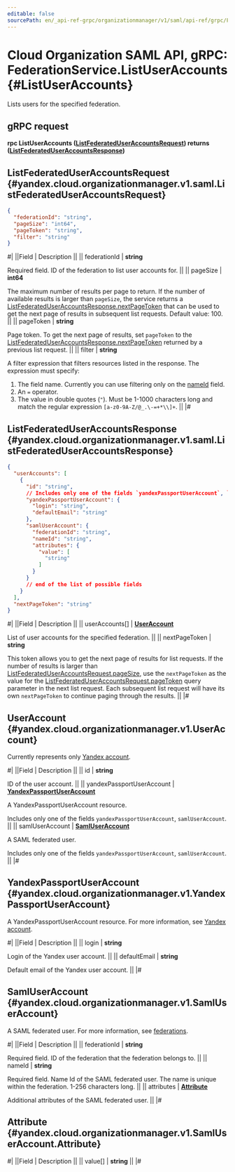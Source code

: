 ```yaml
---
editable: false
sourcePath: en/_api-ref-grpc/organizationmanager/v1/saml/api-ref/grpc/Federation/listUserAccounts.md
---
```


# Cloud Organization SAML API, gRPC: FederationService.ListUserAccounts {#ListUserAccounts}

Lists users for the specified federation.

## gRPC request

**rpc ListUserAccounts ([ListFederatedUserAccountsRequest](#yandex.cloud.organizationmanager.v1.saml.ListFederatedUserAccountsRequest)) returns ([ListFederatedUserAccountsResponse](#yandex.cloud.organizationmanager.v1.saml.ListFederatedUserAccountsResponse))**

## ListFederatedUserAccountsRequest {#yandex.cloud.organizationmanager.v1.saml.ListFederatedUserAccountsRequest}

```json
{
  "federationId": "string",
  "pageSize": "int64",
  "pageToken": "string",
  "filter": "string"
}
```

#|
||Field | Description ||
|| federationId | **string**

Required field. ID of the federation to list user accounts for. ||
|| pageSize | **int64**

The maximum number of results per page to return. If the number of available
results is larger than `pageSize`, the service returns a [ListFederatedUserAccountsResponse.nextPageToken](#yandex.cloud.organizationmanager.v1.saml.ListFederatedUserAccountsResponse)
that can be used to get the next page of results in subsequent list requests.
Default value: 100. ||
|| pageToken | **string**

Page token. To get the next page of results, set `pageToken`
to the [ListFederatedUserAccountsResponse.nextPageToken](#yandex.cloud.organizationmanager.v1.saml.ListFederatedUserAccountsResponse)
returned by a previous list request. ||
|| filter | **string**

A filter expression that filters resources listed in the response.
The expression must specify:
1. The field name. Currently you can use filtering only on the [nameId](#yandex.cloud.organizationmanager.v1.SamlUserAccount) field.
2. An `=` operator.
3. The value in double quotes (`"`). Must be 1-1000 characters long and match the regular expression
`[a-z0-9A-Z/@_.\-=+*\\]+`. ||
|#

## ListFederatedUserAccountsResponse {#yandex.cloud.organizationmanager.v1.saml.ListFederatedUserAccountsResponse}

```json
{
  "userAccounts": [
    {
      "id": "string",
      // Includes only one of the fields `yandexPassportUserAccount`, `samlUserAccount`
      "yandexPassportUserAccount": {
        "login": "string",
        "defaultEmail": "string"
      },
      "samlUserAccount": {
        "federationId": "string",
        "nameId": "string",
        "attributes": {
          "value": [
            "string"
          ]
        }
      }
      // end of the list of possible fields
    }
  ],
  "nextPageToken": "string"
}
```

#|
||Field | Description ||
|| userAccounts[] | **[UserAccount](#yandex.cloud.organizationmanager.v1.UserAccount)**

List of user accounts for the specified federation. ||
|| nextPageToken | **string**

This token allows you to get the next page of results for list requests. If the number of results
is larger than [ListFederatedUserAccountsRequest.pageSize](#yandex.cloud.organizationmanager.v1.saml.ListFederatedUserAccountsRequest), use the `nextPageToken` as the value
for the [ListFederatedUserAccountsRequest.pageToken](#yandex.cloud.organizationmanager.v1.saml.ListFederatedUserAccountsRequest) query parameter in the next list request.
Each subsequent list request will have its own `nextPageToken` to continue paging through the results. ||
|#

## UserAccount {#yandex.cloud.organizationmanager.v1.UserAccount}

Currently represents only [Yandex account](/docs/iam/concepts/#passport).

#|
||Field | Description ||
|| id | **string**

ID of the user account. ||
|| yandexPassportUserAccount | **[YandexPassportUserAccount](#yandex.cloud.organizationmanager.v1.YandexPassportUserAccount)**

A YandexPassportUserAccount resource.

Includes only one of the fields `yandexPassportUserAccount`, `samlUserAccount`. ||
|| samlUserAccount | **[SamlUserAccount](#yandex.cloud.organizationmanager.v1.SamlUserAccount)**

A SAML federated user.

Includes only one of the fields `yandexPassportUserAccount`, `samlUserAccount`. ||
|#

## YandexPassportUserAccount {#yandex.cloud.organizationmanager.v1.YandexPassportUserAccount}

A YandexPassportUserAccount resource.
For more information, see [Yandex account](/docs/iam/concepts/#passport).

#|
||Field | Description ||
|| login | **string**

Login of the Yandex user account. ||
|| defaultEmail | **string**

Default email of the Yandex user account. ||
|#

## SamlUserAccount {#yandex.cloud.organizationmanager.v1.SamlUserAccount}

A SAML federated user.
For more information, see [federations](/docs/iam/concepts/users/saml-federations).

#|
||Field | Description ||
|| federationId | **string**

Required field. ID of the federation that the federation belongs to. ||
|| nameId | **string**

Required field. Name Id of the SAML federated user.
The name is unique within the federation. 1-256 characters long. ||
|| attributes | **[Attribute](#yandex.cloud.organizationmanager.v1.SamlUserAccount.Attribute)**

Additional attributes of the SAML federated user. ||
|#

## Attribute {#yandex.cloud.organizationmanager.v1.SamlUserAccount.Attribute}

#|
||Field | Description ||
|| value[] | **string** ||
|#